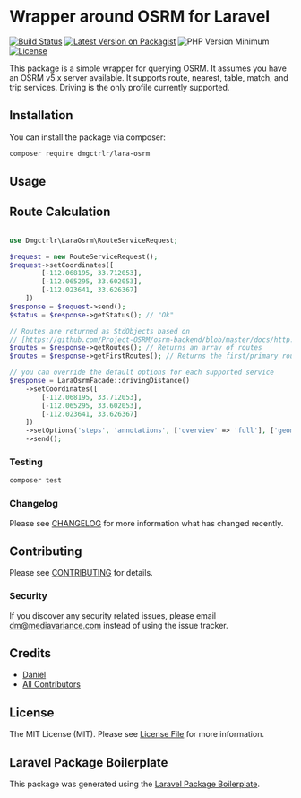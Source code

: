 # Wrapper around OSRM for Laravel

[![Build Status](https://img.shields.io/travis/com/dmgctrlr/lara-osrm/master.svg?style=flat-square)](https://travis-ci.com/dmgctrlr/lara-osrm)
[![Latest Version on Packagist](https://img.shields.io/packagist/v/dmgctrlr/lara-osrm.svg?style=flat-square)](https://packagist.org/packages/dmgctrlr/lara-osrm)
![PHP Version Minimum](https://img.shields.io/packagist/php-v/dmgctrlr/lara-osrm.svg?style=flat-square)
[![License](https://img.shields.io/packagist/l/dmgctrlr/lara-osrm.svg?style=flat-square)](https://packagist.org/packages/dmgctrlr/lara-osrm)

This package is a simple wrapper for querying OSRM. It assumes you have an OSRM v5.x server available. It supports route, nearest, table, match, and trip services. Driving is the only profile currently supported.

## Installation

You can install the package via composer:

```bash
composer require dmgctrlr/lara-osrm
```

## Usage

## Route Calculation
``` php

use Dmgctrlr\LaraOsrm\RouteServiceRequest;

$request = new RouteServiceRequest();
$request->setCoordinates([
        [-112.068195, 33.712053],
        [-112.065295, 33.602053],
        [-112.023641, 33.626367]
    ])
$response = $request->send();
$status = $response->getStatus(); // "Ok"

// Routes are returned as StdObjects based on
// [https://github.com/Project-OSRM/osrm-backend/blob/master/docs/http.md]
$routes = $response->getRoutes(); // Returns an array of routes
$routes = $response->getFirstRoutes(); // Returns the first/primary route

// you can override the default options for each supported service
$response = LaraOsrmFacade::drivingDistance()
    ->setCoordinates([
        [-112.068195, 33.712053],
        [-112.065295, 33.602053],
        [-112.023641, 33.626367]
    ])
    ->setOptions('steps', 'annotations', ['overview' => 'full'], ['geometries' => 'geojson'])
    ->send();
```

### Testing

``` bash
composer test
```

### Changelog

Please see [CHANGELOG](CHANGELOG.md) for more information what has changed recently.

## Contributing

Please see [CONTRIBUTING](CONTRIBUTING.md) for details.

### Security

If you discover any security related issues, please email dm@mediavariance.com instead of using the issue tracker.

## Credits

- [Daniel](https://github.com/dmgctrlr)
- [All Contributors](../../contributors)

## License

The MIT License (MIT). Please see [License File](LICENSE.md) for more information.

## Laravel Package Boilerplate

This package was generated using the [Laravel Package Boilerplate](https://laravelpackageboilerplate.com).
